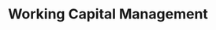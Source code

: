---
layout: sub-service
order: 3
title: "Working Capital Management"
parent: "Corporate Finance and Revenue Management"
description: "Not every dollar earned carries equal weight. We grasp our clients' goals, timelines, and internal capabilities to craft solutions that optimize revenue growth, continuity, diversity, and profitability. Our methodology builds profound contextual insights with stakeholders on customers, products, and services to drive computationally intensive algorithms that quantify sustainable opportunities and downstream risks."
approach: "We integrate financial expertise with operational insights to deliver strategies that drive profitability and efficiency. Our data-driven approach identifies key financial metrics and develops tailored solutions to enhance your financial performance."
intro: "Maximizing profitability and revenue growth through tailored financial strategies and insights into cash flow management."
focus_areas:
  - title: "Cash Flow Forecasting and Management"
    content: "We implement robust cash flow forecasting models and management strategies to maximize liquidity."
  - title: "Accounts Receivable Optimization"
    content: "We elevate collection processes and reduce DSO to accelerate cash inflows."
  - title: "Accounts Payable Optimization"
    content: "We fine-tune payment terms and processes to manage cash outflows effectively."
  - title: "Inventory Management"
    content: "We optimize inventory levels to balance working capital needs with operational requirements."
  - title: "Supply Chain Finance"
    content: "We roll out supply chain finance programs to enhance working capital for both you and your suppliers."
why_choose:
  - "Comprehensive Spend Analysis"
  - "Strategic Budgeting Alignment"
  - "Advanced Financial Planning"
  - "Data-Driven Insights"
  - "Collaborative Approach"
cta: "Ready to optimize your working capital management? Contact SLKone today to discover how our specialized services can drive your financial performance."
icon: "fa-money-bills-simple"
color: "mustard"
image: "/assets/images/backgrounds/working-capital-management.webp"
---